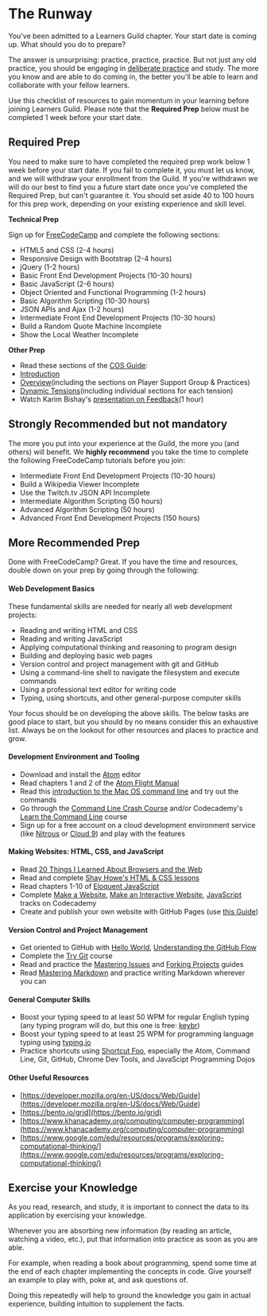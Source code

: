 # The Runway

You've been admitted to a Learners Guild chapter. Your start date is coming up. What should you do to prepare?

The answer is unsurprising: practice, practice, practice. But not just any old practice, you should be engaging in [deliberate practice][wiki-delib-practice] and study. The more you know and are able to do coming in, the better you'll be able to learn and collaborate with your fellow learners.

Use this checklist of resources to gain momentum in your learning before joining Learners Guild. Please note that the **Required Prep** below must be completed 1 week before your start date.

## Required Prep

You need to make sure to have completed the required prep work below 1 week before your start date. If you fail to complete it, you must let us know, and we will withdraw your enrollment from the Guild. If you're withdrawn we will do our best to find you a future start date once you've completed the Required Prep, but can't guarantee it. You should set aside 40 to 100 hours for this prep work, depending on your existing experience and skill level.

**Technical Prep**

Sign up for [FreeCodeCamp](https://www.freecodecamp.com/) and complete the following sections:

- HTML5 and CSS (2-4 hours)
- Responsive Design with Bootstrap (2-4 hours)
- jQuery (1-2 hours)
- Basic Front End Development Projects (10-30 hours)
- Basic JavaScript (2-6 hours)
- Object Oriented and Functional Programming (1-2 hours)
- Basic Algorithm Scripting (10-30 hours)
- JSON APIs and Ajax (1-2 hours)
- Intermediate Front End Development Projects (10-30 hours)
 - Build a Random Quote Machine Incomplete
 - Show the Local Weather Incomplete
 
**Other Prep**

- Read these sections of the [COS Guide](https://cos.learnersguild.org/):
 - [Introduction](https://cos.learnersguild.org/)
 - [Overview](https://cos.learnersguild.org/COS_Overview/)(including the sections on Player Support Group & Practices)
 - [Dynamic Tensions](https://cos.learnersguild.org/Dynamic_Tensions/)(including individual sections for each tension)
- Watch Karim Bishay's [presentation on Feedback](https://shereef.wistia.com/medias/8wx7n2fs65#)(1 hour)


## Strongly Recommended but not mandatory

The more you put into your experience at the Guild, the more you (and others) will benefit. We **highly recommend** you take the time to complete the following FreeCodeCamp tutorials before you join:

- Intermediate Front End Development Projects (10-30 hours)
 - Build a Wikipedia Viewer Incomplete
 - Use the Twitch.tv JSON API Incomplete
- Intermediate Algorithm Scripting (50 hours)
- Advanced Algorithm Scripting (50 hours)
- Advanced Front End Development Projects (150 hours)

## More Recommended Prep

Done with FreeCodeCamp? Great. If you have the time and resources, double down on your prep by going through the following:

#### Web Development Basics

These fundamental skills are needed for nearly all web development projects:

- Reading and writing HTML and CSS
- Reading and writing JavaScript
- Applying computational thinking and reasoning to program design
- Building and deploying basic web pages
- Version control and project management with git and GitHub
- Using a command-line shell to navigate the filesystem and execute commands
- Using a professional text editor for writing code
- Typing, using shortcuts, and other general-purpose computer skills

Your focus should be on developing the above skills. The below tasks are good place to start, but you should by no means consider this an exhaustive list. Always be on the lookout for other resources and places to practice and grow.

#### Development Environment and Tooling

- Download and install the [Atom][atom] editor
- Read chapters 1 and 2 of the [Atom Flight Manual][atom-flight-manual]
- Read this [introduction to the Mac OS command line][intro-cli] and try out the commands
- Go through the [Command Line Crash Course][cli-crash-course] and/or Codecademy's [Learn the Command Line][codecademy-cli] course
- Sign up for a free account on a cloud development environment service (like [Nitrous][nitrous] or [Cloud 9][c9]) and play with the features

#### Making Websites: HTML, CSS, and JavaScript

- Read [20 Things I Learned About Browsers and the Web][20-things]
- Read and complete [Shay Howe's HTML & CSS lessons][shay-howe-htmlcss]
- Read chapters 1-10 of [Eloquent JavaScript][eloquent-js]
- Complete [Make a Website][codecademy-make-website], [Make an Interactive Website][codecademy-interactive-website], [JavaScript][codecademy-js] tracks on Codecademy
- Create and publish your own website with GitHub Pages (use [this Guide][gh-pages-guide])

#### Version Control and Project Management

- Get oriented to GitHub with [Hello World][gh-hello-guide], [Understanding the GitHub Flow][gh-flow-guide]
- Complete the [Try Git][cs-try-git] course
- Read and practice the [Mastering Issues][gh-issues-guide] and [Forking Projects][gh-forking-guide] guides
- Read [Mastering Markdown][gh-md-guide] and practice writing Markdown wherever you can

#### General Computer Skills

- Boost your typing speed to at least 50 WPM for regular English typing (any typing program will do, but this one is free: [keybr][keybr])
- Boost your typing speed to at least 25 WPM for programming language typing using [typing.io][typing-io]
- Practice shortcuts using [Shortcut Foo][shortcut-foo], especially the Atom, Command Line, Git, GitHub, Chrome Dev Tools, and JavaScipt Programming Dojos

#### Other Useful Resources

- [https://developer.mozilla.org/en-US/docs/Web/Guide](https://developer.mozilla.org/en-US/docs/Web/Guide)
- [https://bento.io/grid](https://bento.io/grid)
- [https://www.khanacademy.org/computing/computer-programming](https://www.khanacademy.org/computing/computer-programming)
- [https://www.google.com/edu/resources/programs/exploring-computational-thinking/](https://www.google.com/edu/resources/programs/exploring-computational-thinking/)

## Exercise your Knowledge

As you read, research, and study, it is important to connect the data to its application by exercising your knowledge.

Whenever you are absorbing new information (by reading an article, watching a video, etc.), put that information into practice as soon as you are able.

For example, when reading a book about programming, spend some time at the end of each chapter implementing the concepts in code. Give yourself an example to play with, poke at, and ask questions of.

Doing this repeatedly will help to ground the knowledge you gain in actual experience, building intuition to supplement the facts.

<!-- Links -->

[atom]: https://atom.io/
[atom-flight-manual]: http://flight-manual.atom.io/
[intro-cli]: http://blog.teamtreehouse.com/introduction-to-the-mac-os-x-command-line
[cli-crash-course]: http://cli.learncodethehardway.org/book/
[nitrous]: https://www.nitrous.io/
[c9]: https://c9.io/

[20-things]: http://www.20thingsilearned.com/en-US
[shay-howe-htmlcss]: http://learn.shayhowe.com/html-css/
[eloquent-js]: http://eloquentjavascript.net/
[codecademy-cli]: https://www.codecademy.com/learn/learn-the-command-line
[codecademy-js]: https://www.codecademy.com/learn/javascript
[codecademy-make-website]: https://www.codecademy.com/learn/make-a-website
[codecademy-interactive-website]: https://www.codecademy.com/en/skills/make-an-interactive-website
[gh-pages-guide]: https://guides.github.com/features/pages/

[cs-try-git]: https://www.codeschool.com/courses/try-git
[gh-hello-guide]: https://guides.github.com/activities/hello-world/
[gh-flow-guide]: https://guides.github.com/introduction/flow/
[gh-issues-guide]: https://guides.github.com/features/issues/
[gh-forking-guide]: https://guides.github.com/activities/forking/
[gh-md-guide]: https://guides.github.com/features/mastering-markdown/

[keybr]: http://www.keybr.com/
[typing-io]: https://typing.io/
[shortcut-foo]: https://www.shortcutfoo.com/app/dojos

[wiki-delib-practice]: https://en.wikipedia.org/wiki/Practice_(learning_method)#Deliberate_practice
